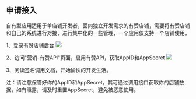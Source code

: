 ## 申请接入
自有型应用适用于单店铺开发者，面向独立开发需求的有赞店铺，需要将有赞店铺和自己的系统进行对接，进行集中化的一些管理，一个应用仅支持一个店铺使用。

1、登录有赞店铺后台
![](https://img.yzcdn.cn/public_files/2017/03/27/7e3aaf29a93aa81b36eac1f0f257bb9d.png)

2、访问"营销-有赞API"页面，启用有赞API，获取AppID和AppSecret
![](https://img.yzcdn.cn/public_files/2017/03/27/cfb72cfa1f3434a543df42cb622050c8.png)

3、阅读签名调用文档，开始愉快的开发生活。

注：请注意保管好你的AppID和AppSecret，其可通过调用接口获取你的店铺数据，如有泄露，请及时重置AppSecret，避免被恶意使用。